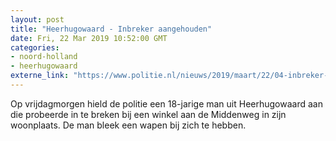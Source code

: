```yaml
---
layout: post
title: "Heerhugowaard - Inbreker aangehouden"
date: Fri, 22 Mar 2019 10:52:00 GMT
categories: 
- noord-holland 
- heerhugowaard 
externe_link: "https://www.politie.nl/nieuws/2019/maart/22/04-inbreker-aangehouden.html"
---
```


Op vrijdagmorgen hield de politie een 18-jarige man uit Heerhugowaard aan die probeerde in te breken bij een winkel aan de Middenweg in zijn woonplaats. De man bleek een wapen bij zich te hebben.
